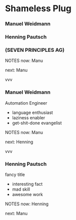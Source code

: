 #   Shameless Plug<!-- .element: class="fragment shrink" data-fragment-index="1" -->

### Manuel Weidmann<!-- .element: class="fragment" data-fragment-index="2" -->

### Henning Pautsch<!-- .element: class="fragment" data-fragment-index="3" -->

### (SEVEN PRINCIPLES AG)<!-- .element: class="fragment" data-fragment-index="4" -->

NOTES
now:  Manu

next: Manu

vvv

### Manuel Weidmann

Automation Engineer<!-- .element: class="fragment shrink" data-fragment-index="1" -->

  * language enthusiast<!-- .element: class="fragment" data-fragment-index="1" -->
  * laziness enabler<!-- .element: class="fragment" data-fragment-index="2" -->
  * get-shit-done evangelist<!-- .element: class="fragment" data-fragment-index="3" -->

NOTES
now:  Manu

next: Henning

vvv

### Henning Pautsch

fancy title<!-- .element: class="fragment shrink" data-fragment-index="1" -->

  * interesting fact<!-- .element: class="fragment" data-fragment-index="1" -->
  * mad skill<!-- .element: class="fragment" data-fragment-index="2" -->
  * awesome work<!-- .element: class="fragment" data-fragment-index="3" -->

NOTES
now:  Henning

next: Manu

